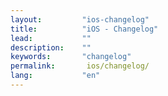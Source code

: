 ```yaml
---
layout:         "ios-changelog"
title:          "iOS - Changelog"
lead:           ""
description:    ""
keywords:       "changelog"
permalink:       ios/changelog/
lang:           "en"
---
```

